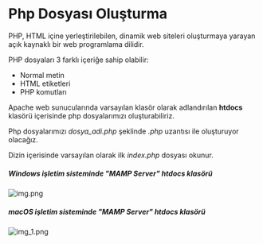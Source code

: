 # Php Dosyası Oluşturma

PHP, HTML içine yerleştirilebilen, dinamik web siteleri oluşturmaya yarayan açık kaynaklı bir web programlama dilidir.

PHP dosyaları 3 farklı içeriğe sahip olabilir:
  - Normal metin
  - HTML etiketleri
  - PHP komutları

Apache web sunucularında varsayılan klasör olarak adlandırılan **htdocs** klasörü içerisinde php dosyalarımızı oluşturabiliriz.

Php dosyalarımızı *dosya_adi.php* şeklinde *.php* uzantısı ile oluşturuyor olacağız.

Dizin içerisinde varsayılan olarak ilk *index.php* dosyası okunur.

##### Windows işletim sisteminde "MAMP Server" htdocs klasörü

![img.png](img.png)

##### macOS işletim sisteminde "MAMP Server" htdocs klasörü

![img_1.png](img_1.png)
